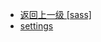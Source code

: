 - [返回上一级 [sass]](page/web前端/视频相关/plyr/plyr-3.7.8/demo/src/sass/)
- [settings](page/web前端/视频相关/plyr/plyr-3.7.8/demo/src/sass/settings/)
